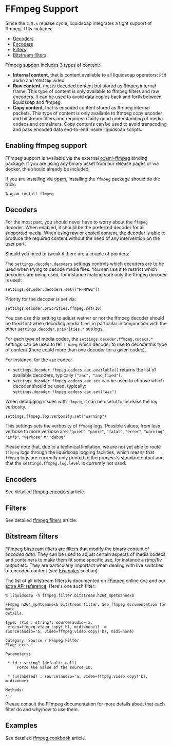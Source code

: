 # FFmpeg Support

Since the `2.0.x` release cycle, liquidsoap integrates a tight support of ffmpeg. This includes:

* [Decoders](#decoders)
* [Encoders](#encoders)
* [Filters](#filters)
* [Bitstream filters](#bitstream-filters)

Ffmpeg support includes 3 types of content:

* **Internal content**, that is content available to all liquidsoap operators: `PCM` audio and `YUV420p` video
* **Raw content**, that is decoded content but stored as ffmpeg internal frame.
This type of content is only available to ffmpeg filters and raw encoders. It can be used to avoid data copies back and forth between liquidsoap and ffmpeg.
* **Copy content**, that is encoded content stored as ffmpeg internal packets.
This type of content is only available to ffmpeg copy encoder and bitstream filters and requires a fairly good understanding of media codecs and containers.
Copy contents can be used to avoid transcoding and pass encoded data end-to-end inside liquidsoap scripts.

## Enabling ffmpeg support

FFmpeg support is available via the external [ocaml-ffmpeg](https://github.com/savonet/ocaml-ffmpeg) binding package. If you are using any binary asset from
our release pages or via docker, this should already be included.

If you are installing via [opam](https://opam.ocaml.org/), installing the `ffmpeg` package should do the trick:

```sh
% opam install ffmpeg
```

## Decoders

For the most part, you should never have to worry about the `ffmpeg` decoder. When enabled, it should be the preferred decoder for all supported media.
When using raw or copied content, the decoder is able to produce the required content without the need of any intervention on the user part.

Should you need to tweak it, here are a couple of pointers:

The `settings.decoder.decoders` settings controls which decoders are to be used when trying to decode media files.
You can use it to restrict which decoders are being used, for instance making sure only the ffmpeg decoder is used:

```liquidsoap
settings.decoder.decoders.set(["FFMPEG"])
```

Priority for the decoder is set via:

```liquidsoap
settings.decoder.priorities.ffmpeg.set(10)
```

You can use this setting to adjust wether or not the ffmpeg decoder should be tried first when decoding media files, in particular in
conjunction with the other `settings.decoder.priorities.*` settings.

For each type of media codec, the `settings.decoder.ffmpeg.codecs.*` settings can be used to tell `ffmpeg` which decoder to use to 
decode this type of content (there could more than one decoder for a given codec).

For instance, for the `aac` codec:

* `settings.decoder.ffmpeg.codecs.aac.available()` returns the list of available decoders, typically `["aac", "aac_fixed"]`.
* `settings.decoder.ffmpeg.codecs.aac.set` can be used to choose which decoder should be used, typically: `settings.decoder.ffmpeg.codecs.aac.set("aac")`


When debugging issues with `ffmpeg`, it can be useful to increase the log verbosity. 

```liquidsoap
settings.ffmpeg.log.verbosity.set("warning")
```

This settings sets the verbosity of `ffmpeg` logs. Possible values, from less verbose to more verbose are:
`"quiet"`, `"panic"`, `"fatal"`, `"error"`, `"warning"`, `"info"`, `"verbose"` or `"debug"`

Please note that, due to a technical limitation, we are not yet able to route `ffmpeg` logs through 
the liquidsoap logging facilities, which means that `ffmpeg` logs are currently only printed to the 
process's standard output and that the `settings.ffmpeg.log.level` is currently not used.


## Encoders

See detailed [ffmpeg encoders](ffmpeg_encoder.html) article.

## Filters

See detailed [ffmpeg filters](ffmpeg_filters.html) article.

## Bitstream filters

FFmpeg bitstream filters are filters that modify the binary content of _encoded data_. They can be used to adjust certain aspects of
media codecs and containers to make them fit some specific use, for instance a rtmp/flv output etc. They are particularly important
when dealing with live switches of encoded content (see [Examples](#examples) section).

The list of all bitstream filters is documented on [FFmpeg](https://www.ffmpeg.org/ffmpeg-bitstream-filters.html) online doc and
our [extra API reference](reference-extras.html). Here's one such filter:

```liquidsoap
% liquidsoap -h ffmpeg.filter.bitstream.h264_mp4toannexb

FFmpeg h264_mp4toannexb bitstream filter. See ffmpeg documentation for more
details.

Type: (?id : string?, source(audio='a,
 video=ffmpeg.video.copy('b), midi=none)) ->
source(audio='a, video=ffmpeg.video.copy('b), midi=none)

Category: Source / FFmpeg Filter
Flag: extra

Parameters:

 * id : string? (default: null)
     Force the value of the source ID.

 * (unlabeled) : source(audio='a, video=ffmpeg.video.copy('b), midi=none)

Methods:
...
```

Please consult the FFmpeg documentation for more details about that each filter do and why/how to use them.

## Examples

See detailed [ffmpeg cookbook](ffmpeg_cookbook.html) article.
